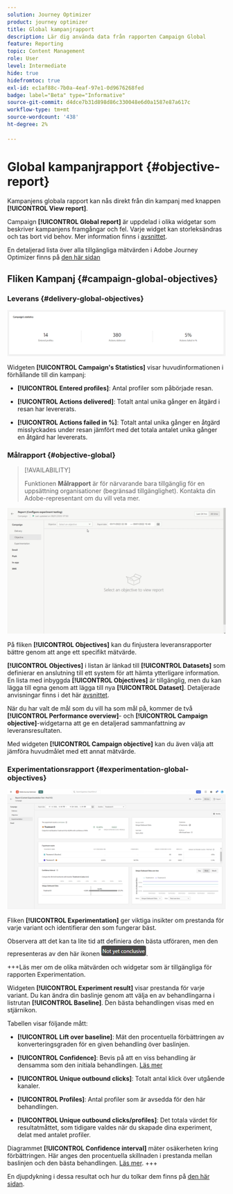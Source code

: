 ```yaml
---
solution: Journey Optimizer
product: journey optimizer
title: Global kampanjrapport
description: Lär dig använda data från rapporten Campaign Global
feature: Reporting
topic: Content Management
role: User
level: Intermediate
hide: true
hidefromtoc: true
exl-id: ec1af88c-7b0a-4eaf-97e1-0d9676268fed
badge: label="Beta" type="Informative"
source-git-commit: d4dce7b31d898d86c330048e6d0a1587e87a617c
workflow-type: tm+mt
source-wordcount: '438'
ht-degree: 2%

---
```


# Global kampanjrapport {#objective-report}

Kampanjens globala rapport kan nås direkt från din kampanj med knappen **[!UICONTROL View report]**.

Campaign **[!UICONTROL Global report]** är uppdelad i olika widgetar som beskriver kampanjens framgångar och fel. Varje widget kan storleksändras och tas bort vid behov. Mer information finns i [avsnittet](../reports/global-report.md#modify-dashboard).

En detaljerad lista över alla tillgängliga mätvärden i Adobe Journey Optimizer finns på [den här sidan](global-report.md#list-of-components-global.md)

## Fliken Kampanj {#campaign-global-objectives}

### Leverans {#delivery-global-objectives}

![](assets/campaign_report_global_1.png)

Widgeten **[!UICONTROL Campaign's Statistics]** visar huvudinformationen i förhållande till din kampanj:

* **[!UICONTROL Entered profiles]**: Antal profiler som påbörjade resan.

* **[!UICONTROL Actions delivered]**: Totalt antal unika gånger en åtgärd i resan har levererats.

* **[!UICONTROL Actions failed in %]**: Totalt antal unika gånger en åtgärd misslyckades under resan jämfört med det totala antalet unika gånger en åtgärd har levererats.

### Målrapport {#objective-global}

>[!AVAILABILITY]
>
>Funktionen **Målrapport** är för närvarande bara tillgänglig för en uppsättning organisationer (begränsad tillgänglighet). Kontakta din Adobe-representant om du vill veta mer.

![](assets/performance_report.gif)

På fliken **[!UICONTROL Objectives]** kan du finjustera leveransrapporter bättre genom att ange ett specifikt mätvärde.

**[!UICONTROL Objectives]** i listan är länkad till **[!UICONTROL Datasets]** som definierar en anslutning till ett system för att hämta ytterligare information. En lista med inbyggda **[!UICONTROL Objectives]** är tillgänglig, men du kan lägga till egna genom att lägga till nya **[!UICONTROL Dataset]**. Detaljerade anvisningar finns i det här [avsnittet](../reports/reporting-configuration.md).

När du har valt de mål som du vill ha som mål på, kommer de två **[!UICONTROL Performance overview]**- och **[!UICONTROL Campaign objective]**-widgetarna att ge en detaljerad sammanfattning av leveransresultaten.

Med widgeten **[!UICONTROL Campaign objective]** kan du även välja att jämföra huvudmålet med ett annat mätvärde.

### Experimentationsrapport {#experimentation-global-objectives}

![](assets/experimentation_report_3.png)

Fliken **[!UICONTROL Experimentation]** ger viktiga insikter om prestanda för varje variant och identifierar den som fungerar bäst.

Observera att det kan ta lite tid att definiera den bästa utföraren, men den representeras av den här ikonen ![](assets/experimentation_report_1.png).

+++Läs mer om de olika mätvärden och widgetar som är tillgängliga för rapporten Experimentation.

Widgeten **[!UICONTROL Experiment result]** visar prestanda för varje variant. Du kan ändra din baslinje genom att välja en av behandlingarna i listrutan **[!UICONTROL Baseline]**. Den bästa behandlingen visas med en stjärnikon.

Tabellen visar följande mått:

* **[!UICONTROL Lift over baseline]**: Mät den procentuella förbättringen av konverteringsgraden för en given behandling över baslinjen.

* **[!UICONTROL Confidence]**: Bevis på att en viss behandling är densamma som den initiala behandlingen. [Läs mer](../content-management/experiment-calculations.md#understand-confidence)

* **[!UICONTROL Unique outbound clicks]**: Totalt antal klick över utgående kanaler.

* **[!UICONTROL Profiles]**: Antal profiler som är avsedda för den här behandlingen.

* **[!UICONTROL Unique outbound clicks/profiles]**: Det totala värdet för resultatmåttet, som tidigare valdes när du skapade dina experiment, delat med antalet profiler.

Diagrammet **[!UICONTROL Confidence interval]** mäter osäkerheten kring förbättringen. Här anges den procentuella skillnaden i prestanda mellan baslinjen och den bästa behandlingen. [Läs mer](../content-management/experiment-calculations.md#confidence-intervals).
+++

En djupdykning i dessa resultat och hur du tolkar dem finns på [den här sidan](../content-management/get-started-experiment.md#interpret-results).
